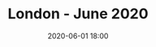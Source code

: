 ---
templateKey: 'event-page'
eventId: E9580EBA-A9F3-41C3-BCA4-9EF5816821FA
title: London - June 2020
sup: Join us for the last Sitecore Technical User Group in London before the summer break! 
date: 2020-06-01 18:00
dateConfirmed: false
sponsors: Delete
venue:
  name: TBC
  address:
  position: 
  details: 
agenda:
  - agenda-item:
    time: "18:00"
    value: Arrival and networking
  - talk:
    time: "18:30"
    who: TBC, Delete speaker
    intro: TBC
    description: 
  - talk:
    time: "19:00"
    who: Pieter Brinkman, Senior Director Technical Marketing @ Sitecore
    intro: TBC
    description: 
  - agenda-item:
    time: "19:30"
    value: Break
  - talk:
    time: "20:00"
    who: 
    intro: TBC
    description: 
  - agenda-item:
    time: "20:30"
    value: Networking
meta:
  metaTitle: Sitecore User Group - London June 2020  
  metaDescription: Join us for the last Sitecore Technical User Group in London before the summer break! 
  metaKeywords: sitecore, user group, london, delete
---